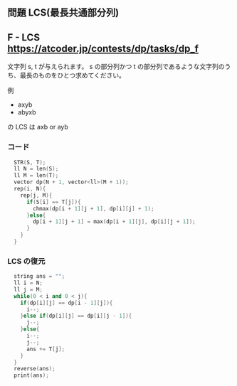 ## 問題 LCS(最長共通部分列)
F - LCS
https://atcoder.jp/contests/dp/tasks/dp_f
---

文字列 s, t が与えられます。 s の部分列かつ t の部分列であるような文字列のうち、最長のものをひとつ求めてください。

例
- axyb
- abyxb

の LCS は axb or ayb 

### コード
```cpp
  STR(S, T);
  ll N = len(S);
  ll M = len(T);
  vector dp(N + 1, vector<ll>(M + 1));
  rep(i, N){
    rep(j, M){
      if(S[i] == T[j]){
        chmax(dp[i + 1][j + 1], dp[i][j] + 1);
      }else{
        dp[i + 1][j + 1] = max(dp[i + 1][j], dp[i][j + 1]);
      }
    }
  }
```

### LCS の復元
```cpp
  string ans = "";
  ll i = N;
  ll j = M;
  while(0 < i and 0 < j){
    if(dp[i][j] == dp[i - 1][j]){
      i--;
    }else if(dp[i][j] == dp[i][j - 1]){
      j--;
    }else{
      i--;
      j--;
      ans += T[j];
    }
  }
  reverse(ans);
  print(ans);
```